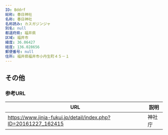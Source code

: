 ```yaml
---
ID: Bddrf
総称: 春日神社
名称: 春日神社
名称読み: カスガジンジャ
別名: null
都道府県: 福井県
区域: 福井市
緯度: 36.06427
経度: 136.028656
郵便番号: null
住所: 福井県福井市小丹生町４５－１
---
```


## その他

### 参考URL

| URL                                                            | 説明   |
| -------------------------------------------------------------- | ------ |
| https://www.jinja-fukui.jp/detail/index.php?ID=20161227_162415 | 神社庁 |
